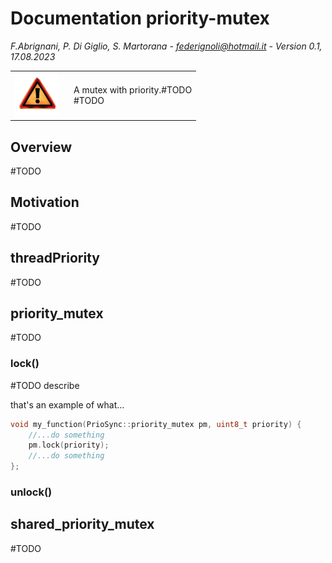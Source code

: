 # Documentation priority-mutex

<em>F.Abrignani, P. Di Giglio, S. Martorana - federignoli@hotmail.it - Version 0.1, 17.08.2023</em>

<table style="border:none;border-collapse:collapse;">
    <tr>
        <td style="border:none;border-left:none;border-top:none;border-bottom:none;width: 80px;"> <img src="warning.png" style= "width:70px; height:70px; object-fit: cover; object-position: 100% 0;"/>
        </td>
        <td style="border-right:none;border-top: none;border-bottom: none;"> 
        A mutex with priority.#TODO <br>
        #TODO
        </td>
    </tr>
</table>

## Overview
#TODO

## Motivation
#TODO

## threadPriority
#TODO

## priority_mutex
#TODO

### lock()
#TODO describe

that's an example of what...
```cpp
void my_function(PrioSync::priority_mutex pm, uint8_t priority) {
    //...do something
    pm.lock(priority);
    //...do something
};
```

### unlock()

## shared_priority_mutex
#TODO